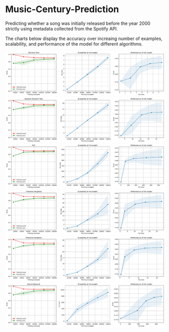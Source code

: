 # Music-Century-Prediction
Predicting whether a song was initially released before the year 2000 strictly using metadata collected from the Spotify API. 



The charts below display the accuracy over increaing number of examples, scalability, and performance of the model for different algorithms.

![Results](https://github.com/RajSSS5/Music-Century-Prediction/blob/main/Results/Algorithm%20Results/DT.png?raw=true)
![Results](https://github.com/RajSSS5/Music-Century-Prediction/blob/main/Results/Algorithm%20Results/BDT.png?raw=true)
![Results](https://github.com/RajSSS5/Music-Century-Prediction/blob/main/Results/Algorithm%20Results/SVC.png?raw=true)
![Results](https://github.com/RajSSS5/Music-Century-Prediction/blob/main/Results/Algorithm%20Results/7NN.png?raw=true)
![Results](https://github.com/RajSSS5/Music-Century-Prediction/blob/main/Results/Algorithm%20Results/9NN.png?raw=true)
![Results](https://github.com/RajSSS5/Music-Century-Prediction/blob/main/Results/Algorithm%20Results/NN.png?raw=true)
